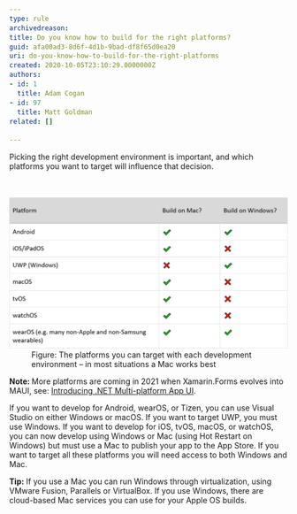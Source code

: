 ```yaml
---
type: rule
archivedreason: 
title: Do you know how to build for the right platforms?
guid: afa00ad3-8d6f-4d1b-9bad-df8f65d0ea20
uri: do-you-know-how-to-build-for-the-right-platforms
created: 2020-10-05T23:10:29.0000000Z
authors:
- id: 1
  title: Adam Cogan
- id: 97
  title: Matt Goldman
related: []

---
```



Picking the right development environment is important, and which platforms you want to target will influence that decision.<br>
<br><excerpt class='endintro'></excerpt><br>
<dl class="image"><dt><img src="dev-environments.png" alt="dev-environments.png" style="width:750px;" /></dt><dd>Figure: The platforms you can target with each development environment – in most situations a Mac works best</dd></dl><p><b>Note: </b>More platforms are coming in 2021 when Xamarin.Forms evolves into MAUI, see: <a href="https://devblogs.microsoft.com/dotnet/introducing-net-multi-platform-app-ui/">Introducing .NET Multi-platform App UI</a>.</p><p>If you want to develop for Android, wearOS, or Tizen, you can use Visual Studio on either Windows or macOS. If you want to target UWP, you must use Windows. If you want to develop for iOS, tvOS, macOS, or watchOS, you can now develop using Windows or Mac (using Hot Restart on Windows) but must use a Mac to publish your app to the App Store. If you want to target all these platforms you will need access to both Windows and Mac.​<br></p><p>
   <strong>Tip:</strong> If you use a Mac you can run Windows through virtualization, using VMware Fusion, Parallels or VirtualBox. If you use Windows, there are cloud-based Mac services you can use for your Apple OS builds. </p>


